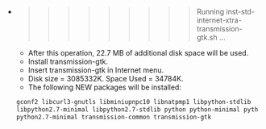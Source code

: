 * >>>>>>>>> Running inst-std-internet-xtra-transmission-gtk.sh ...
  * After this operation, 22.7 MB of additional disk space will be used.
  * Install transmission-gtk.
  * Insert transmission-gtk in Internet menu.
  * Disk size = 3085332K. Space Used = 34784K.
  * The following NEW packages will be installed:
  ```bash
  gconf2 libcurl3-gnutls libminiupnpc10 libnatpmp1 libpython-stdlib
  libpython2.7-minimal libpython2.7-stdlib python python-minimal python2.7
  python2.7-minimal transmission-common transmission-gtk
  ```
